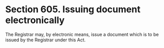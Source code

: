 # Section 605. Issuing document electronically

The Registrar may, by electronic means, issue a document which is to be issued by the Registrar under this Act.

